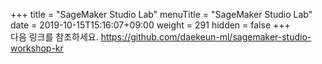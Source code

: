 +++
title = "SageMaker Studio Lab"
menuTitle = "SageMaker Studio Lab"
date = 2019-10-15T15:16:07+09:00
weight = 291
hidden = false
+++
<br>
다음 링크를 참조하세요.
https://github.com/daekeun-ml/sagemaker-studio-workshop-kr

